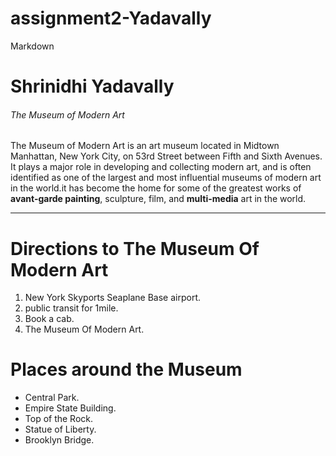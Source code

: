 # assignment2-Yadavally
Markdown

# Shrinidhi Yadavally
###### The Museum of Modern Art

The Museum of Modern Art is an art museum located in Midtown Manhattan, New York City, on 53rd Street between Fifth and Sixth Avenues. It plays a major role in developing and collecting modern art, and is often identified as one of the largest and most influential museums of modern art in the world.it has become the home for some of the greatest works of **avant-garde painting**, sculpture, film, and **multi-media** art in the world.

***
# Directions to The Museum Of Modern Art
1. New York Skyports Seaplane Base airport.
2. public transit for 1mile.
3. Book a cab. 
4. The Museum Of Modern Art.

# Places around the Museum
* Central Park.
* Empire State Building.
* Top of the Rock.
* Statue of Liberty.
* Brooklyn Bridge.


